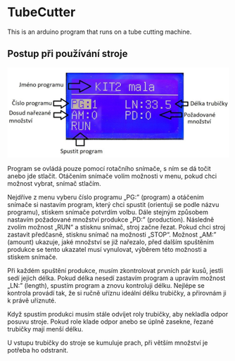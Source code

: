 # TubeCutter
This is an arduino program that runs on a tube cutting machine.

## Postup při používání stroje
![Instrukce](pics/instrukce.jpg)

Program se ovládá pouze pomocí rotačního snímače, s ním se dá točit anebo jde stlačit. Otáčením snímače volím možnosti v menu, pokud chci možnost vybrat, snímač stlačím.

Nejdříve z menu vyberu číslo programu „PG:” (program) a otáčením snímače si nastavím program, který chci spustit (orientuji se podle názvu programu), stiskem snímače potvrdím volbu. Dále stejným způsobem nastavím požadované množství produkce „PD:” (production). Následně zvolím možnost „RUN“ a stisknu snímač, stroj začne řezat. Pokud chci stroj zastavit předčasně, stisknu snímač na možnosti „STOP“. Možnost „AM:” (amount) ukazuje, jaké množství se již nařezalo, před dalším spuštěním produkce se tento ukazatel musí vynulovat, výběrem této možnosti a stiskem snímače.

Při každém spuštění produkce, musím zkontrolovat prvních pár kusů, jestli sedí jejich délka. Pokud délka nesedí zastavím program a upravím možnost „LN:” (length), spustím program a znovu kontroluji délku. Nejlépe se kontrola provádí tak, že si ručně uříznu ideální délku trubičky, a přirovnám ji k právě uříznuté.

Když spustím produkci musím stále odvíjet roly trubičky, aby nekladla odpor posuvu stroje. Pokud role klade odpor anebo se úplně zasekne, řezané trubičky mají menší délku. 

U vstupu trubičky do stroje se kumuluje prach, při větším množství je potřeba ho odstranit.